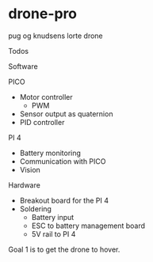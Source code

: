 # drone-pro
pug og knudsens lorte drone

Todos 

Software

PICO
- Motor controller
  - PWM
- Sensor output as quaternion
- PID controller

PI 4
- Battery monitoring 
- Communication with PICO
- Vision 

Hardware
- Breakout board for the PI 4
- Soldering 
  - Battery input
  - ESC to battery management board
  - 5V rail to PI 4

Goal 1 is to get the drone to hover. 
